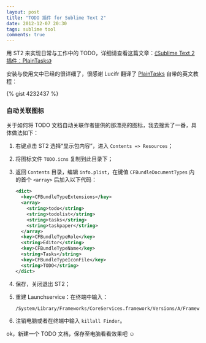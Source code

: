 ```yaml
---
layout: post
title: "TODO 插件 for Sublime Text 2"
date: 2012-12-07 20:30
tags: sublime tool
comments: true
---
```


用 ST2 来实现日常与工作中的 TODO，详细请查看这篇文章：[《Sublime Text 2 插件：PlainTasks》](http://lucifr.com/2012/09/18/sublime-text-extension-plaintasks/)

安装与使用文中已经的很详细了，很感谢 Lucifr 翻译了 [PlainTasks](https://github.com/aziz/PlainTasks) 自带的英文教程：

{% gist 4232437 %}

### 自动关联图标

关于如何将 TODO 文档自动关联作者提供的那漂亮的图标，我去搜索了一番，具体做法如下：

1.  右键点击 ST2 选择“显示包内容”，进入 `Contents => Resources`；
1.  将图标文件 `TODO.icns` 复制到此目录下；
1.  返回 `Contents` 目录，编辑 `info.plist`，在键值 `CFBundleDocumentTypes` 内的首个 `<array>` 后加入以下代码：

    ``` xml
    <dict>
      <key>CFBundleTypeExtensions</key>
      <array>
        <string>todo</string>
        <string>todolist</string>
        <string>tasks</string>
        <string>taskpaper</string>
      </array>
      <key>CFBundleTypeRole</key>
      <string>Editor</string>
      <key>CFBundleTypeName</key>
      <string>Tasks</string>
      <key>CFBundleTypeIconFile</key>
      <string>TODO</string>
    </dict>
    ```

1.  保存，关闭退出 ST2；
1.  重建 Launchservice：在终端中输入：

    ``` bash
    /System/Library/Frameworks/CoreServices.framework/Versions/A/Frameworks/LaunchServices.framework/Versions/A/Support/lsregister -r -f /Applications/Sublime\ Text\ 2.app/
    ```

1.  注销电脑或者在终端中输入 `killall Finder`。

ok，新建一个 TODO 文档，保存至电脑看看效果吧 ☺
